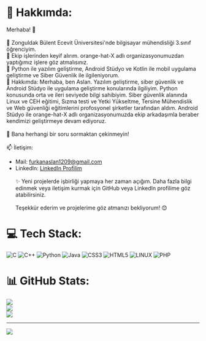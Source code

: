 # 💫 Hakkımda:
Merhaba! 👋<br><br>
🔭 Zonguldak Bülent Ecevit Üniversitesi'nde bilgisayar mühendisliği 3.sınıf öğrenciyim.<br>
👯 Ekip işlerinden keyif alırım. orange-hat-X adlı organizasyonumuzdan yaptığımız işlere göz atmalısınız.<br>
🌱 Python ile yazılım geliştirme, Android Stüdyo ve Kotlin ile mobil uygulama geliştirme ve Siber Güvenlik ile ilgileniyorum.<br>
💼 Hakkımda: Merhaba, ben Aslan. Yazılım geliştirme, siber güvenlik ve Android Stüdyo ile uygulama geliştirme konularında ilgiliyim. Python konusunda orta ve ileri seviyede bilgi sahibiyim. Siber güvenlik alanında Linux ve CEH eğitimi, Sızma testi ve Yetki Yükseltme, Tersine Mühendislik ve Web güvenliği eğitimlerini profosyonel şirketler tarafından aldım. Android Stüdyo ile orange-hat-X adlı organizasyonumuzda ekip arkadaşımla beraber kendimizi geliştirmeye devam ediyoruz.<br><br>
💬 Bana herhangi bir soru sormaktan çekinmeyin!<br><br>
📫 İletişim:<br>
- Mail: furkanaslan1209@gmail.com<br>
- LinkedIn: [LinkedIn Profilim](https://www.linkedin.com/in/furkan-aslan-a2124423a)<br><br>
✨ Yeni projelerde işbirliği yapmaya her zaman açığım. Daha fazla bilgi edinmek veya iletişim kurmak için GitHub veya LinkedIn profilime göz atabilirsiniz.<br><br>Teşekkür ederim ve projelerime göz atmanızı bekliyorum! 😊<br>



# 💻 Tech Stack:
![C](https://img.shields.io/badge/c-%2300599C.svg?style=flat-square&logo=c&logoColor=white) ![C++](https://img.shields.io/badge/c++-%2300599C.svg?style=flat-square&logo=c%2B%2B&logoColor=white) ![Python](https://img.shields.io/badge/python-3670A0?style=flat-square&logo=python&logoColor=ffdd54) ![Java](https://img.shields.io/badge/java-%23ED8B00.svg?style=flat-square&logo=java&logoColor=white) ![CSS3](https://img.shields.io/badge/css3-%231572B6.svg?style=flat-square&logo=css3&logoColor=white) ![HTML5](https://img.shields.io/badge/html5-%23E34F26.svg?style=flat-square&logo=html5&logoColor=white) ![LINUX](https://img.shields.io/badge/Linux-FCC624?style=flat-square&logo=linux&logoColor=black) ![PHP](https://img.shields.io/badge/php-%23777BB4.svg?style=flat-square&logo=php&logoColor=white)
# 📊 GitHub Stats:
![](https://github-readme-stats.vercel.app/api?username=Furkanaslnn&theme=dark&hide_border=false&include_all_commits=false&count_private=false)<br/>
![](https://github-readme-streak-stats.herokuapp.com/?user=Furkanaslnn&theme=dark&hide_border=false)<br/>
![](https://github-readme-stats.vercel.app/api/top-langs/?username=Furkanaslnn&theme=dark&hide_border=false&include_all_commits=false&count_private=false&layout=compact)

---
[![](https://visitcount.itsvg.in/api?id=Furkanaslnn&icon=1&color=3)](https://visitcount.itsvg.in)

<!-- Proudly created with GPRM ( https://gprm.itsvg.in ) -->
